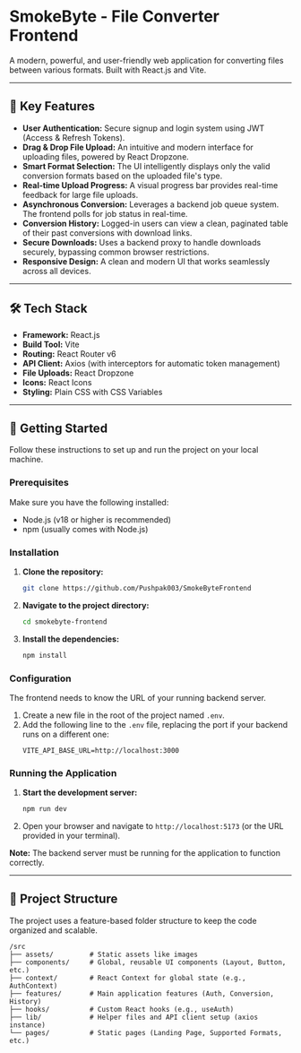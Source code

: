 # SmokeByte - File Converter Frontend

A modern, powerful, and user-friendly web application for converting files between various formats. Built with React.js and Vite.

---

## 🚀 Key Features

- **User Authentication:** Secure signup and login system using JWT (Access & Refresh Tokens).
- **Drag & Drop File Upload:** An intuitive and modern interface for uploading files, powered by React Dropzone.
- **Smart Format Selection:** The UI intelligently displays only the valid conversion formats based on the uploaded file's type.
- **Real-time Upload Progress:** A visual progress bar provides real-time feedback for large file uploads.
- **Asynchronous Conversion:** Leverages a backend job queue system. The frontend polls for job status in real-time.
- **Conversion History:** Logged-in users can view a clean, paginated table of their past conversions with download links.
- **Secure Downloads:** Uses a backend proxy to handle downloads securely, bypassing common browser restrictions.
- **Responsive Design:** A clean and modern UI that works seamlessly across all devices.

---

## 🛠️ Tech Stack

- **Framework:** React.js
- **Build Tool:** Vite
- **Routing:** React Router v6
- **API Client:** Axios (with interceptors for automatic token management)
- **File Uploads:** React Dropzone
- **Icons:** React Icons
- **Styling:** Plain CSS with CSS Variables

---

## 🏁 Getting Started

Follow these instructions to set up and run the project on your local machine.

### Prerequisites

Make sure you have the following installed:
- Node.js (v18 or higher is recommended)
- npm (usually comes with Node.js)

### Installation

1.  **Clone the repository:**
    ```bash
    git clone https://github.com/Pushpak003/SmokeByteFrontend
    ```
2.  **Navigate to the project directory:**
    ```bash
    cd smokebyte-frontend
    ```
3.  **Install the dependencies:**
    ```bash
    npm install
    ```

### Configuration

The frontend needs to know the URL of your running backend server.

1.  Create a new file in the root of the project named `.env`.
2.  Add the following line to the `.env` file, replacing the port if your backend runs on a different one:
    ```env
    VITE_API_BASE_URL=http://localhost:3000
    ```

### Running the Application

1.  **Start the development server:**
    ```bash
    npm run dev
    ```
2.  Open your browser and navigate to `http://localhost:5173` (or the URL provided in your terminal).

**Note:** The backend server must be running for the application to function correctly.

---



## 📁 Project Structure

The project uses a feature-based folder structure to keep the code organized and scalable.
```
/src
├── assets/         # Static assets like images
├── components/     # Global, reusable UI components (Layout, Button, etc.)
├── context/        # React Context for global state (e.g., AuthContext)
├── features/       # Main application features (Auth, Conversion, History)
├── hooks/          # Custom React hooks (e.g., useAuth)
├── lib/            # Helper files and API client setup (axios instance)
└── pages/          # Static pages (Landing Page, Supported Formats, etc.)

```
